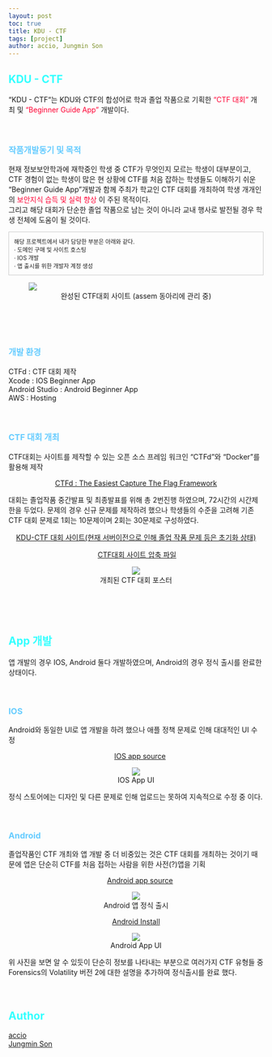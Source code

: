 ```yaml
---
layout: post
toc: true
title: KDU - CTF
tags: [project]
author: accio, Jungmin Son
---
```


<style>
    .box {
      border: 1px solid #ccc;
      padding: 10px;
      font-size: 0.8em;
    }
</style>

## <span style="color:#33FFFF;">KDU - CTF</span>
“KDU - CTF“는 KDU와 CTF의 합성어로 학과 졸업 작품으로 기획한
<span style="font-size:1em; color:#FF0033;">“CTF 대회”</span> 
개최 및
<span style="font-size:1em; color:#FF0033;">“Beginner Guide App”</span>
개발이다.
<br>
<br>
<br>

### <span style="color:#66CCFF;">작품개발동기 및 목적</span>
현재 정보보안학과에 재학중인 학생 중 CTF가 무엇인지 모르는 학생이 대부분이고, CTF 경험이 없는 학생이 많은 현 상황에 CTF를 처음 잡하는 학생들도 이해하기 쉬운 “Beginner Guide App”개발과 함께 주최가 학교인 CTF 대회를 개최하여 학생 개개인의 
<span style="font-size:1em; color:#FF0033;">보안지식 습득 및 실력 향상</span>
이 주된 목적이다.
<br>
그리고 해당 대회가 단순한 졸업 작품으로 남는 것이 아니라 교내 행사로 발전될 경우 학생 전체에 도움이 될 것이다.
<br>
<div class="box">
    해당 프로젝트에서 내가 담당한 부분은 아래와 같다.<br>
    · 도메인 구매 및 사이트 호스팅<br>
    · IOS 개발<br>
    · 앱 출시를 위한 개발자 계정 생성<br>
</div>

<figure>
    <img src="https://user-images.githubusercontent.com/92027143/178180818-6311d93d-195e-4a59-b1da-876be91f7e73.png">
    <div style="text-align:center">
        <figcaption>
            완성된 CTF대회 사이트
            (assem 동아리에 관리 중)
        </figcaption>
    </div>
</figure>
<br>
<br>
<br>

### <span style="color:#66CCFF;">개발 환경</span>
CTFd : CTF 대회 제작   
Xcode : IOS Beginner App   
Android Studio : Android Beginner App   
AWS : Hosting
<br>
<br>
<br>

### <span style="color:#66CCFF;">CTF 대회 개최</span>
CTF대회는 사이트를 제작할 수 있는 오픈 소스 프레임 워크인 “CTFd”와 “Docker”를 활용해 제작
<p>
    <div style="text-align:center">
        <a href="https://ctfd.io/" target="_blank">CTFd : The Easiest Capture The Flag Framework</a>
    </div>
</p>
대회는 졸업작품 중간발표 및 최종발표를 위해 총 2번진행 하였으며, 72시간의 시간제한을 두었다. 문제의 경우 신규 문제를 제작하려 했으나 학생들의 수준을 고려해 기존 CTF 대회 문제로 1회는 10문제이며 2회는 30문제로 구성하였다.
<p>
    <div style="text-align:center">
        <a href="https://kductf.com" target="_blank">KDU-CTF 대회 사이트(현재 서버이전으로 인해 졸업 작품 문제 등은 초기화 상태)</a>
    </div>
</p>

<p>
    <div style="text-align:center">
        <a href="https://github.com/Accio3014/senior-project-2022/tree/main/CTFd" target="_blank">CTF대회 사이트 압축 파일</a>
    </div>
</p>

<div style="text-align:center;">
    <figure>
        <img src="https://user-images.githubusercontent.com/92027143/178190500-ee09e2ad-d5f1-40d2-a2fb-954292889984.png" >
        <figcaption>
            개최된 CTF 대회 포스터
        </figcaption>
    </figure>
</div>
<br>
<br>
<br>

## <span style="color:#33FFFF;">App 개발</span>
앱 개발의 경우 IOS, Android 둘다 개발하였으며, Android의 경우 정식 출시를 완료한 상태이다.
<br>
<br>
<br>

### <span style="color:#66CCFF;">IOS</span>
Android와 동일한 UI로 앱 개발을 하려 했으나 애플 정책 문제로 인해 대대적인 UI 수정
<p>
    <div style="text-align:center">
        <a href="https://github.com/Accio3014/senior-project-2022/tree/main/KDU-CTF/IOS" target="_blank">IOS app source</a>
    </div>
</p>

<div style="text-align:center;">
    <figure>
        <img src="https://user-images.githubusercontent.com/92027143/178192789-1c86f74b-2d99-48af-b6ee-b90141d7917b.png" >
        <figcaption>
            IOS App UI
        </figcaption>
    </figure>
</div>
정식 스토어에는 디자인 및 다른 문제로 인해 업로드는 못하여 지속적으로 수정 중 이다.
<br>
<br>
<br>

### <span style="color:#66CCFF;">Android</span>
졸업작품인 CTF 개최와 앱 개발 중 더 비중있는 것은 CTF 대회를 개최하는 것이기 때문에 앱은 단순히 CTF를 처음 접하는 사람을 위한 사전(?)앱을 기획   
<p>
    <div style="text-align:center">
        <a href="https://github.com/Accio3014/senior-project-2022/tree/main/KDU-CTF/Android" target="_blank">Android app source</a>
    </div>
</p>

<div style="text-align:center;">
    <figure>
        <img src="https://user-images.githubusercontent.com/92027143/178194897-64f53a7d-8121-422a-9937-9637259dd48b.png" >
        <figcaption>
            Android 앱 정식 출시
        </figcaption>
    </figure>
</div>

<p>
    <div style="text-align:center">
        <a href="https://play.google.com/store/apps/details?id=com.senior.senior_project" target="_blank">Android Install</a>
    </div>
</p>   

<div style="text-align:center;">
    <figure>
        <img src="https://user-images.githubusercontent.com/92027143/178192321-ad357a2c-826a-4da3-b9ee-ed62bcdd1fb8.png" >
        <figcaption>
            Android App UI
        </figcaption>
    </figure>
</div>
위 사진을 보면 알 수 있듯이 단순히 정보를 나타내는 부분으로 여러가지 CTF 유형들 중 Forensics의 Volatility 버전 2에 대한 설명을 추가하여 정식출시를 완료 했다.
<br>
<br>
<br>

## <span style="color:#33FFFF;">Author</span>
<a href="https://accio3014.github.io/" target="_blank">accio</a>
<br>
<a href="https://github.com/jungjungminmin" target="_blank">Jungmin Son</a>
<br>